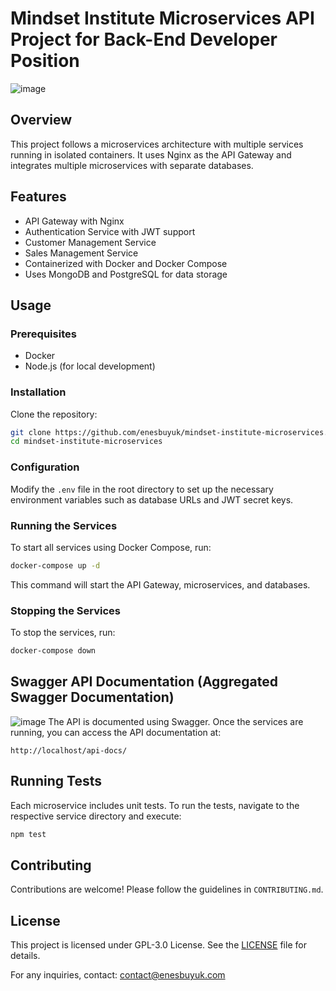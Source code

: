 # Mindset Institute Microservices API Project for Back-End Developer Position
![image](https://github.com/user-attachments/assets/069f9bd4-ee73-464b-907a-9c8ec34f5cda)

## Overview
This project follows a microservices architecture with multiple services running in isolated containers. It uses Nginx as the API Gateway and integrates multiple microservices with separate databases.

## Features
- API Gateway with Nginx
- Authentication Service with JWT support
- Customer Management Service
- Sales Management Service
- Containerized with Docker and Docker Compose
- Uses MongoDB and PostgreSQL for data storage

## Usage
### Prerequisites
- Docker
- Node.js (for local development)

### Installation
Clone the repository:
```bash
git clone https://github.com/enesbuyuk/mindset-institute-microservices.git
cd mindset-institute-microservices
```

### Configuration
Modify the `.env` file in the root directory to set up the necessary environment variables such as database URLs and JWT secret keys.

### Running the Services
To start all services using Docker Compose, run:
```bash
docker-compose up -d
```
This command will start the API Gateway, microservices, and databases.

### Stopping the Services
To stop the services, run:
```bash
docker-compose down
```

## Swagger API Documentation (Aggregated Swagger Documentation)
![image](https://github.com/user-attachments/assets/55e3ebf1-2661-4a71-95d1-f27c6d2d16e6)
The API is documented using Swagger. Once the services are running, you can access the API documentation at:
```
http://localhost/api-docs/
```

## Running Tests
Each microservice includes unit tests. To run the tests, navigate to the respective service directory and execute:
```bash
npm test
```

## Contributing
Contributions are welcome! Please follow the guidelines in `CONTRIBUTING.md`.

## License
This project is licensed under GPL-3.0 License. See the [LICENSE](https://github.com/enesbuyuk/mindset-institute-microservices?tab=GPL-3.0-1-ov-file) file for details.

For any inquiries, contact: [contact@enesbuyuk.com](mailto:contact@enesbuyuk.com)
